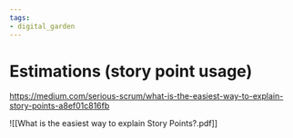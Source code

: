 ```yaml
---
tags: 
- digital_garden
---
```

# Estimations (story point usage)

https://medium.com/serious-scrum/what-is-the-easiest-way-to-explain-story-points-a8ef01c816fb

![[What is the easiest way to explain Story Points?.pdf]]